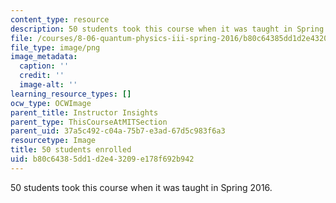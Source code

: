 ```yaml
---
content_type: resource
description: 50 students took this course when it was taught in Spring 2016.
file: /courses/8-06-quantum-physics-iii-spring-2016/b80c64385dd1d2e43209e178f692b942_50.png
file_type: image/png
image_metadata:
  caption: ''
  credit: ''
  image-alt: ''
learning_resource_types: []
ocw_type: OCWImage
parent_title: Instructor Insights
parent_type: ThisCourseAtMITSection
parent_uid: 37a5c492-c04a-75b7-e3ad-67d5c983f6a3
resourcetype: Image
title: 50 students enrolled
uid: b80c6438-5dd1-d2e4-3209-e178f692b942
---
```

50 students took this course when it was taught in Spring 2016.

